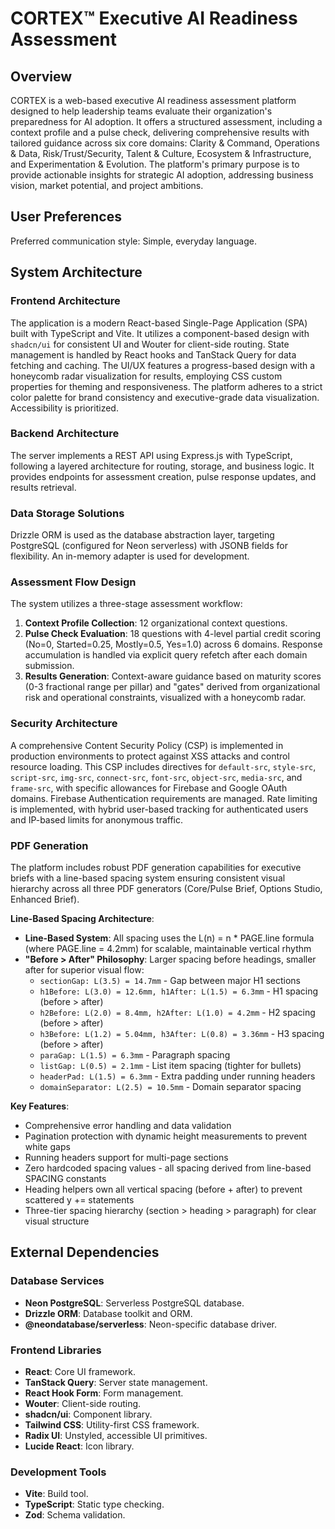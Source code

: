 # CORTEX™ Executive AI Readiness Assessment

## Overview
CORTEX is a web-based executive AI readiness assessment platform designed to help leadership teams evaluate their organization's preparedness for AI adoption. It offers a structured assessment, including a context profile and a pulse check, delivering comprehensive results with tailored guidance across six core domains: Clarity & Command, Operations & Data, Risk/Trust/Security, Talent & Culture, Ecosystem & Infrastructure, and Experimentation & Evolution. The platform's primary purpose is to provide actionable insights for strategic AI adoption, addressing business vision, market potential, and project ambitions.

## User Preferences
Preferred communication style: Simple, everyday language.

## System Architecture

### Frontend Architecture
The application is a modern React-based Single-Page Application (SPA) built with TypeScript and Vite. It utilizes a component-based design with `shadcn/ui` for consistent UI and Wouter for client-side routing. State management is handled by React hooks and TanStack Query for data fetching and caching. The UI/UX features a progress-based design with a honeycomb radar visualization for results, employing CSS custom properties for theming and responsiveness. The platform adheres to a strict color palette for brand consistency and executive-grade data visualization. Accessibility is prioritized.

### Backend Architecture
The server implements a REST API using Express.js with TypeScript, following a layered architecture for routing, storage, and business logic. It provides endpoints for assessment creation, pulse response updates, and results retrieval.

### Data Storage Solutions
Drizzle ORM is used as the database abstraction layer, targeting PostgreSQL (configured for Neon serverless) with JSONB fields for flexibility. An in-memory adapter is used for development.

### Assessment Flow Design
The system utilizes a three-stage assessment workflow:
1.  **Context Profile Collection**: 12 organizational context questions.
2.  **Pulse Check Evaluation**: 18 questions with 4-level partial credit scoring (No=0, Started=0.25, Mostly=0.5, Yes=1.0) across 6 domains. Response accumulation is handled via explicit query refetch after each domain submission.
3.  **Results Generation**: Context-aware guidance based on maturity scores (0-3 fractional range per pillar) and "gates" derived from organizational risk and operational constraints, visualized with a honeycomb radar.

### Security Architecture
A comprehensive Content Security Policy (CSP) is implemented in production environments to protect against XSS attacks and control resource loading. This CSP includes directives for `default-src`, `style-src`, `script-src`, `img-src`, `connect-src`, `font-src`, `object-src`, `media-src`, and `frame-src`, with specific allowances for Firebase and Google OAuth domains. Firebase Authentication requirements are managed. Rate limiting is implemented, with hybrid user-based tracking for authenticated users and IP-based limits for anonymous traffic.

### PDF Generation
The platform includes robust PDF generation capabilities for executive briefs with a line-based spacing system ensuring consistent visual hierarchy across all three PDF generators (Core/Pulse Brief, Options Studio, Enhanced Brief).

**Line-Based Spacing Architecture**:
- **Line-Based System**: All spacing uses the L(n) = n * PAGE.line formula (where PAGE.line = 4.2mm) for scalable, maintainable vertical rhythm
- **"Before > After" Philosophy**: Larger spacing before headings, smaller after for superior visual flow:
  - `sectionGap: L(3.5) = 14.7mm` - Gap between major H1 sections
  - `h1Before: L(3.0) = 12.6mm, h1After: L(1.5) = 6.3mm` - H1 spacing (before > after)
  - `h2Before: L(2.0) = 8.4mm, h2After: L(1.0) = 4.2mm` - H2 spacing (before > after)
  - `h3Before: L(1.2) = 5.04mm, h3After: L(0.8) = 3.36mm` - H3 spacing (before > after)
  - `paraGap: L(1.5) = 6.3mm` - Paragraph spacing
  - `listGap: L(0.5) = 2.1mm` - List item spacing (tighter for bullets)
  - `headerPad: L(1.5) = 6.3mm` - Extra padding under running headers
  - `domainSeparator: L(2.5) = 10.5mm` - Domain separator spacing

**Key Features**:
- Comprehensive error handling and data validation
- Pagination protection with dynamic height measurements to prevent white gaps
- Running headers support for multi-page sections
- Zero hardcoded spacing values - all spacing derived from line-based SPACING constants
- Heading helpers own all vertical spacing (before + after) to prevent scattered y += statements
- Three-tier spacing hierarchy (section > heading > paragraph) for clear visual structure

## External Dependencies

### Database Services
-   **Neon PostgreSQL**: Serverless PostgreSQL database.
-   **Drizzle ORM**: Database toolkit and ORM.
-   **@neondatabase/serverless**: Neon-specific database driver.

### Frontend Libraries
-   **React**: Core UI framework.
-   **TanStack Query**: Server state management.
-   **React Hook Form**: Form management.
-   **Wouter**: Client-side routing.
-   **shadcn/ui**: Component library.
-   **Tailwind CSS**: Utility-first CSS framework.
-   **Radix UI**: Unstyled, accessible UI primitives.
-   **Lucide React**: Icon library.

### Development Tools
-   **Vite**: Build tool.
-   **TypeScript**: Static type checking.
-   **Zod**: Schema validation.